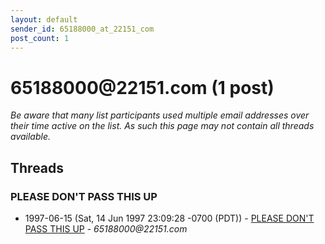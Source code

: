 ```yaml
---
layout: default
sender_id: 65188000_at_22151_com
post_count: 1
---
```


# 65188000<span>@</span>22151.com (1 post)

_Be aware that many list participants used multiple email addresses over their time active on the list. As such this page may not contain all threads available._

## Threads

### PLEASE DON'T PASS THIS UP
+ 1997-06-15 (Sat, 14 Jun 1997 23:09:28 -0700 (PDT)) - [PLEASE DON'T PASS THIS UP](/archive/1997/06/cc1e5210c081ced10b1325c0dae0346d7a2ca0d7c353de0834e60af6128c4db0) - _65188000@22151.com_

